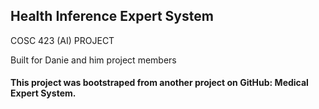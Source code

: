 ## Health Inference Expert System

COSC 423 (AI) PROJECT

Built for Danie and him project members

#### This project was bootstraped from another project on GitHub: Medical Expert System.
